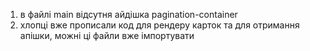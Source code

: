 1. в файлі main відсутня айдішка  pagination-container
2. хлопці вже прописали код для рендеру карток та для отримання апішки, можні ці файли вже імпортувати